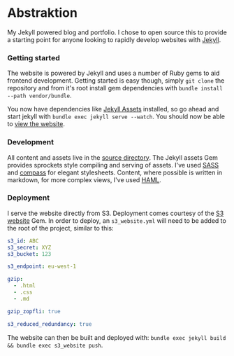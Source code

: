 # Abstraktion

My Jekyll powered blog and portfolio. I chose to open source this to provide a starting point for anyone looking to rapidly develop websites with [Jekyll](http://jekyllrb.com/).

### Getting started

The website is powered by Jekyll and uses a number of Ruby gems to aid frontend development. Getting started is easy though, simply `git clone` the repository and from it's root install gem dependencies with `bundle install --path vendor/bundle`.

You now have dependencies like [Jekyll Assets](https://github.com/ixti/jekyll-assets) installed, so go ahead and start jekyll with `bundle exec jekyll serve --watch`. You should now be able to [view the website](http://0.0.0.0:4000).

### Development

All content and assets live in the [source directory](source). The Jekyll assets Gem provides sprockets style compiling and serving of assets. I've used [SASS](http://sass-lang.com/) and [compass](http://compass-style.org/) for elegant stylesheets. Content, where possible is written in markdown, for more complex views, I've used [HAML](http://haml.info/).

### Deployment

I serve the website directly from S3. Deployment comes courtesy of the [S3 website](https://github.com/laurilehmijoki/s3_website) Gem. In order to deploy, an `s3_website.yml` will need to be added to the root of the project, similar to this:

```yml
s3_id: ABC
s3_secret: XYZ
s3_bucket: 123

s3_endpoint: eu-west-1

gzip:
  - .html
  - .css
  - .md

gzip_zopfli: true

s3_reduced_redundancy: true
```

The website can then be built and deployed with: `bundle exec jekyll build && bundle exec s3_website push`.

